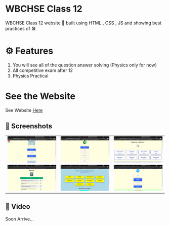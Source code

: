 # WBCHSE Class 12 
WBCHSE Class 12 website 📱 built using HTML , CSS , JS and showing best practices of 🛠️

# ⚙️ Features 
1. You will see all of the question answer solving (Physics only for now)
2. All competitive exam after 12
3. Physics Practical

# See the Website

See Website [Here](https://maityamit.github.io/wbchse_hs.github.io)

## 📸 Screenshots

||||
|:----------------------------------------:|:-----------------------------------------:|:-----------------------------------------: |
| ![Imgur](Demo/1.png) | ![Imgur](Demo/2.png) | ![Imgur](Demo/3.png) |
| ![Imgur](Demo/4.png) | ![Imgur](Demo/5.png) | ![Imgur](Demo/6.png) |

## 📸 Video

Soon Arrive...
